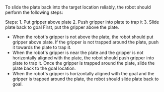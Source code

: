 To slide the plate back into the target location reliably, the robot should perform the following steps:

Steps:  1. Put gripper above plate  2. Push gripper into plate to trap it  3. Slide plate back to goal
First, put the gripper above the plate.
- When the robot's gripper is not above the plate, the robot should put gripper above plate.
If the gripper is not trapped around the plate, push it towards the plate to trap it.
- When the robot's gripper is near the plate and the gripper is not horizontally aligned with the plate, the robot should push gripper into plate to trap it.
Once the gripper is trapped around the plate, slide the plate back to the goal location.
- When the robot's gripper is horizontally aligned with the goal and the gripper is trapped around the plate, the robot should slide plate back to goal.
